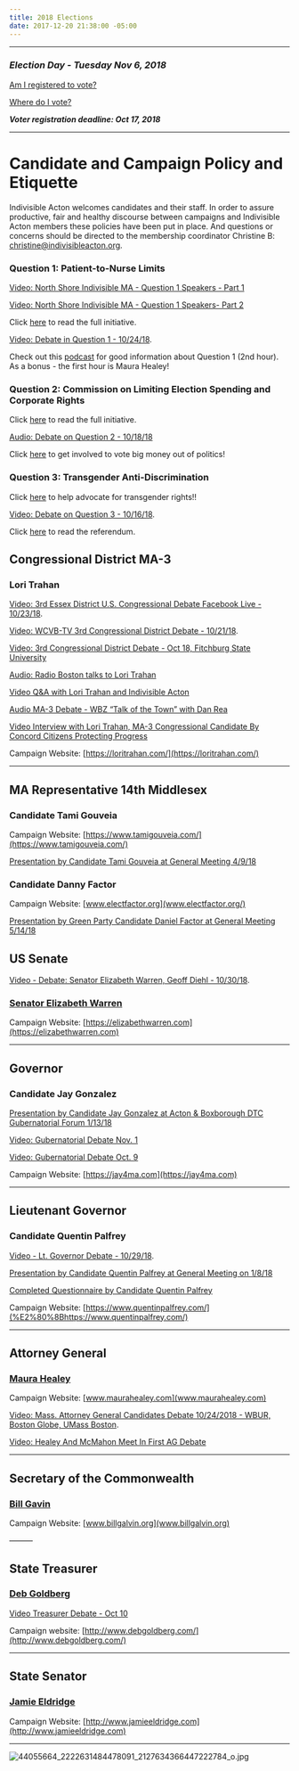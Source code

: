 ```yaml
---
title: 2018 Elections
date: 2017-12-20 21:38:00 -05:00
---
```



---

### *Election Day - Tuesday Nov 6, 2018*

[Am I registered to vote?](https://www.sec.state.ma.us/VoterRegistrationSearch/MyVoterRegStatus.aspx)

[Where do I vote?](http://www.sec.state.ma.us/wheredoivotema/bal/MyElectionInfo.aspx)

***Voter registration deadline: Oct 17, 2018***

---

# Candidate and Campaign Policy and Etiquette

Indivisible Acton welcomes candidates and their staff. In order to assure productive, fair and healthy discourse between campaigns and Indivisible Acton members these policies have been put in place. And questions or concerns should be directed to the membership coordinator Christine B: christine@indivisibleacton.org.


### Question 1: Patient-to-Nurse Limits

[Video: North Shore Indivisible MA - Question 1 Speakers - Part 1](https://www.youtube.com/watch?v=OFurQZK2ks8)   

[Video: North Shore Indivisible MA - Question 1 Speakers- Part 2](https://www.youtube.com/watch?v=tBdWDoBvXPg)    

Click [here](http://www.mass.gov/ago/docs/government/2017-petitions/17-07.pdf) to read the full initiative. 


[Video: Debate in Question 1 - 10/24/18](https://www.nbcboston.com/news/local/NBC10-Boston-and-necn-Present-Half-Hour-Live-Broadcast-on-Question-1-The-Nurse-Staffing-Debate-497819911.html). 


Check out this [podcast](https://www.iheart.com/podcast/1002-Nightside-With-Dan-28654279/episode/talk-the-vote-regis-kavanaugh-29919767/) for good information about Question 1 (2nd hour).  As a bonus - the first hour is Maura Healey!


### Question 2: Commission on Limiting Election Spending and Corporate Rights

Click [here](http://www.mass.gov/ago/docs/government/2017-petitions/17-03.pdf) to read the full initiative.

[Audio: Debate on Question 2 - 10/18/18](http://www.wbur.org/radioboston/2018/10/18/ballot-question-2-debate)


Click [here](http://www.indivisibleacton.org/2018/09/21/yes-on-2.html) to get involved to vote big money out of politics!

### Question 3: Transgender Anti-Discrimination

Click [here](http://www.indivisibleacton.org/2018/09/21/yes-on-3.html) to help advocate for transgender rights!!


[Video: Debate on Question 3 - 10/16/18](http://www.wbur.org/radioboston/2018/10/16/debate-question-three).  


Click [here](http://www.mafamily.org/wp-content/uploads/2016/09/Referendum-Petition-Ch-134-of-the-Acts-of-2016.pdf) to read the referendum.


## Congressional District MA-3

### Lori Trahan

[Video: 3rd Essex District U.S. Congressional Debate Facebook Live - 10/23/18](https://www.facebook.com/hcmediahaverhill/videos/202430263869474/?fref=mentions&__xts__[0]=68.ARChdEK4ACsv4dCoz3Gbu9V2RDDQ2VM843at0Egd4iedAkIZSJUiBmS5ZfmmAX4tv-Dun7lM8wTfNWiBErH0vANmTkmBBNp9LHyaQ0UEVNnUq4sGcgM_Z8L34q2VulXGjRs0-KPfkTaMoK0rzwzdm3xGlh5tqh9O_yei5VUV6pVig3R6Xvn6VCBxf6-rjhK08mknJlK5nV3qtnJHgwFC8b_tfKzd1ZJQ0W0NkUFIj0xmuNiRNpMuqhaTBg_CUZ5pFXTlbQ&__tn__=K-R). 

[Video: WCVB-TV 3rd Congressional District Debate - 10/21/18](https://www.wcvb.com/article/green-trahan-debate-for-3rd-district-seat-on-the-record/23894582?fbclid=IwAR0hxi9BYtoEoBHg1lP-obs5llM8JmRAHsOObmt7bff9E3oJ0N_-c7_Xygg). 


[Video: 3rd Congressional District Debate - Oct 18, Fitchburg State University](https://videoplayer.telvue.com/player/yycCAZPb0NN3zj2o5qio-YFMNC43NjCG/media/388374?autostart=true&showtabssearch=true)


[Audio: Radio Boston talks to Lori Trahan](http://www.wbur.org/radioboston/2018/10/17/lori-trahan-third)


[Video Q&A with Lori Trahan and Indivisible Acton](https://www.youtube.com/watch?v=I6NPvkPMdnI&t=29s)

[Audio MA-3 Debate - WBZ “Talk of the Town” with Dan Rea ](https://wbznewsradio.iheart.com/featured/nightside-with-dan-rea/content/2018-10-11-ma-3rd-congressional-race/)


[Video Interview with Lori Trahan, MA-3 Congressional Candidate By Concord Citizens Protecting Progress](https://www.youtube.com/watch?v=rQH-9jCIk7Y)


Campaign Website: [https://loritrahan.com/](https://loritrahan.com/)

---

## MA Representative 14th Middlesex

### Candidate Tami Gouveia

Campaign Website: [https://www.tamigouveia.com/](https://www.tamigouveia.com/)

[Presentation by Candidate Tami Gouveia at General Meeting 4/9/18](https://www.youtube.com/watch?v=PMjNN9qfiPA)

### Candidate Danny Factor

Campaign Website: [www.electfactor.org](www.electfactor.org/)

[Presentation by Green Party Candidate Daniel Factor at General Meeting 5/14/18](https://youtu.be/BksBWjk8zDM)

## US Senate


[Video - Debate: Senator Elizabeth Warren, Geoff Diehl - 10/30/18](https://www.bostonglobe.com/news/politics/2018/10/30/watch-live-elizabeth-warren-geoff-diehl-debate/WTooTMMspp0UU92yvxQemI/story.html). 


### [Senator Elizabeth Warren](https://www.warren.senate.gov/)

Campaign Website: [https://elizabethwarren.com](https://elizabethwarren.com)

---

## Governor

### Candidate Jay Gonzalez

[Presentation by Candidate Jay Gonzalez at Acton & Boxborough DTC Gubernatorial Forum 1/13/18](https://youtu.be/W04hUE7sVPg)

[Video: Gubernatorial Debate Nov. 1](https://www.youtube.com/watch?v=Wn5NEXNoTR4)  

[Video: Gubernatorial Debate Oct. 9](https://youtu.be/OKrXpZJrOD4)


Campaign Website: [https://jay4ma.com](https://jay4ma.com)

---

## Lieutenant Governor

### Candidate Quentin Palfrey

[Video - Lt. Governor Debate - 10/29/18](https://www.wgbh.org/news/local-news/2018/10/29/the-lieutenant-governors-debate).   


[Presentation by Candidate Quentin Palfrey at General Meeting on 1/8/18](https://youtu.be/qbF5VMtXBXo)

[Completed Questionnaire by Candidate Quentin Palfrey](/uploads/2018_Lt_Governor_of_Massachusetts__Quentin_Palfrey__Questionnaire.pdf)

Campaign Website: [​https://www.quentinpalfrey.com/](%E2%80%8Bhttps://www.quentinpalfrey.com/)

---

## Attorney General

### [Maura Healey](http://www.mass.gov/ago/)

Campaign Website: [www.maurahealey.com](www.maurahealey.com)

[Video: Mass. Attorney General Candidates Debate 10/24/2018 - WBUR, Boston Globe, UMass Boston](https://www.facebook.com/radioboston/videos/242700626600827/).  


[Video: Healey And McMahon Meet In First AG Debate](https://www.wgbh.org/news/local-news/2018/10/02/maura-healey-jay-mcmahon-to-debate-wednesday?utm_source=FBPAGE&utm_medium=social&utm_term=20181003&utm_content=1814285493&utm_campaign=WGBH)

---

## Secretary of the Commonwealth

### [Bill Gavin](https://www.sec.state.ma.us/)

Campaign Website: [www.billgalvin.org](www.billgalvin.org)


———

## State Treasurer

### [Deb Goldberg](https://www.mass.gov/orgs/office-of-state-treasurer-and-receiver-general-deborah-b-goldberg)

[Video Treasurer Debate - Oct 10](https://www.wgbh.org/news/politics/2018/10/10/goldberg-orrall-face-off-in-first-treasurers-debate)


Campaign website: [http://www.debgoldberg.com/](http://www.debgoldberg.com/)


---

## State Senator

### [Jamie Eldridge](https://www.senatoreldridge.com/)

Campaign Website: [http://www.jamieeldridge.com](http://www.jamieeldridge.com)

---

![44055664_2222631484478091_2127634366447222784_o.jpg](/uploads/44055664_2222631484478091_2127634366447222784_o.jpg)